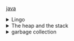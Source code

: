 

[java](java.md) </br>

<details> <summary>Lingo</summary>

Modular development - Devide a program into modules or microservices. Test and develop each separately.
Incremental development - test as you develop. Test constantly.
Method stub - empty or "abstract" method that does nothing YET. Will eventually do something



</summary> </details>



<details> <summary>The heap and the stack</summary>

- Methods live in the stack. Newest at the top
- The stack stores frames
- Local varaibles live on the stack
- The stack is part of the JVM's memory
- Reference variables point to the heap
- Completed methods pop out of the stack



- Objects live on the heap
- Instace variables live on the heap
- Unreferenced stuff in the heap goes to the garbage collector

</summary> </details>


<details> <summary>garbage collection</summary>

- if an object isn't being pointed to by a reference like `new exampleObject()` it will be deleted.

- if one object reference is set equal to another they will read from the same spot in ram.

- if a reference is reassigned and the previous object has no reference, it will be deleted.


</summary> </details>


